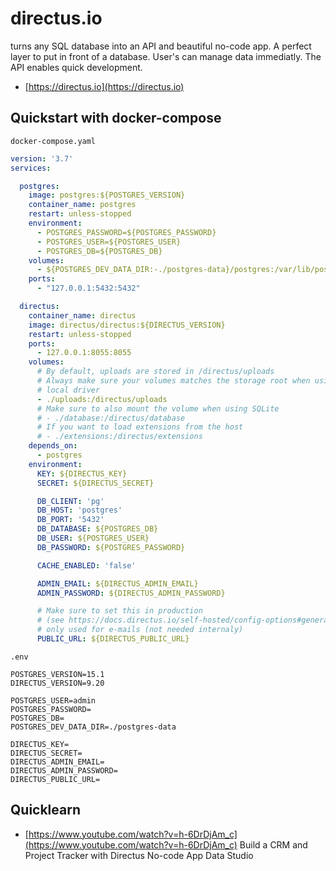 # directus.io
turns any SQL database into an API and beautiful no-code app.
A perfect layer to put in front of a database. User's can manage data immediatly. The API enables quick development.

 - [https://directus.io](https://directus.io)

## Quickstart with docker-compose
`docker-compose.yaml`
```yaml
version: '3.7'
services:

  postgres:
    image: postgres:${POSTGRES_VERSION}
    container_name: postgres
    restart: unless-stopped
    environment:
      - POSTGRES_PASSWORD=${POSTGRES_PASSWORD}
      - POSTGRES_USER=${POSTGRES_USER}
      - POSTGRES_DB=${POSTGRES_DB}
    volumes:
      - ${POSTGRES_DEV_DATA_DIR:-./postgres-data}/postgres:/var/lib/postgresql/data
    ports:
      - "127.0.0.1:5432:5432"

  directus:
    container_name: directus
    image: directus/directus:${DIRECTUS_VERSION}
    restart: unless-stopped
    ports:
      - 127.0.0.1:8055:8055
    volumes:
      # By default, uploads are stored in /directus/uploads
      # Always make sure your volumes matches the storage root when using
      # local driver
      - ./uploads:/directus/uploads
      # Make sure to also mount the volume when using SQLite
      # - ./database:/directus/database
      # If you want to load extensions from the host
      # - ./extensions:/directus/extensions
    depends_on:
      - postgres
    environment:
      KEY: ${DIRECTUS_KEY}
      SECRET: ${DIRECTUS_SECRET}

      DB_CLIENT: 'pg'
      DB_HOST: 'postgres'
      DB_PORT: '5432'
      DB_DATABASE: ${POSTGRES_DB}
      DB_USER: ${POSTGRES_USER}
      DB_PASSWORD: ${POSTGRES_PASSWORD}

      CACHE_ENABLED: 'false'

      ADMIN_EMAIL: ${DIRECTUS_ADMIN_EMAIL}
      ADMIN_PASSWORD: ${DIRECTUS_ADMIN_PASSWORD}

      # Make sure to set this in production
      # (see https://docs.directus.io/self-hosted/config-options#general)
      # only used for e-mails (not needed internaly)
      PUBLIC_URL: ${DIRECTUS_PUBLIC_URL}
```
`.env`
```
POSTGRES_VERSION=15.1
DIRECTUS_VERSION=9.20

POSTGRES_USER=admin
POSTGRES_PASSWORD=
POSTGRES_DB=
POSTGRES_DEV_DATA_DIR=./postgres-data

DIRECTUS_KEY=
DIRECTUS_SECRET=
DIRECTUS_ADMIN_EMAIL=
DIRECTUS_ADMIN_PASSWORD=
DIRECTUS_PUBLIC_URL=
```

## Quicklearn 
 - [https://www.youtube.com/watch?v=h-6DrDjAm_c](https://www.youtube.com/watch?v=h-6DrDjAm_c) Build a CRM and Project Tracker with Directus No-code App Data Studio
